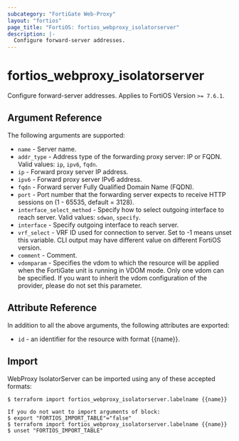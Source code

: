 ```yaml
---
subcategory: "FortiGate Web-Proxy"
layout: "fortios"
page_title: "FortiOS: fortios_webproxy_isolatorserver"
description: |-
  Configure forward-server addresses.
---
```


# fortios_webproxy_isolatorserver
Configure forward-server addresses. Applies to FortiOS Version `>= 7.6.1`.

## Argument Reference

The following arguments are supported:

* `name` - Server name.
* `addr_type` - Address type of the forwarding proxy server: IP or FQDN. Valid values: `ip`, `ipv6`, `fqdn`.
* `ip` - Forward proxy server IP address.
* `ipv6` - Forward proxy server IPv6 address.
* `fqdn` - Forward server Fully Qualified Domain Name (FQDN).
* `port` - Port number that the forwarding server expects to receive HTTP sessions on (1 - 65535, default = 3128).
* `interface_select_method` - Specify how to select outgoing interface to reach server. Valid values: `sdwan`, `specify`.
* `interface` - Specify outgoing interface to reach server.
* `vrf_select` - VRF ID used for connection to server. Set to -1 means unset this variable. CLI output may have different value on different FortiOS version.
* `comment` - Comment.
* `vdomparam` - Specifies the vdom to which the resource will be applied when the FortiGate unit is running in VDOM mode. Only one vdom can be specified. If you want to inherit the vdom configuration of the provider, please do not set this parameter.


## Attribute Reference

In addition to all the above arguments, the following attributes are exported:
* `id` - an identifier for the resource with format {{name}}.

## Import

WebProxy IsolatorServer can be imported using any of these accepted formats:
```
$ terraform import fortios_webproxy_isolatorserver.labelname {{name}}

If you do not want to import arguments of block:
$ export "FORTIOS_IMPORT_TABLE"="false"
$ terraform import fortios_webproxy_isolatorserver.labelname {{name}}
$ unset "FORTIOS_IMPORT_TABLE"
```
